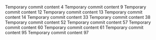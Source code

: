 Temporary commit content 4
Temporary commit content 9
Temporary commit content 12
Temporary commit content 13
Temporary commit content 14
Temporary commit content 33
Temporary commit content 38
Temporary commit content 52
Temporary commit content 57
Temporary commit content 60
Temporary commit content 61
Temporary commit content 95
Temporary commit content 97
